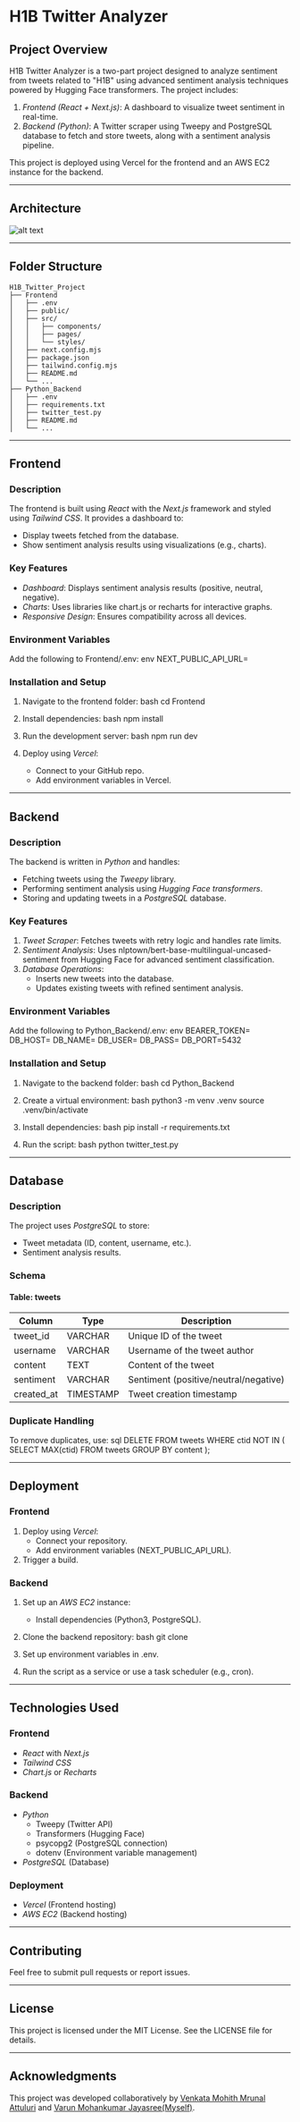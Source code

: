 # H1B Twitter Analyzer

## Project Overview
H1B Twitter Analyzer is a two-part project designed to analyze sentiment from tweets related to "H1B" using advanced sentiment analysis techniques powered by Hugging Face transformers. The project includes:

1. *Frontend (React + Next.js)*: A dashboard to visualize tweet sentiment in real-time.
2. *Backend (Python)*: A Twitter scraper using Tweepy and PostgreSQL database to fetch and store tweets, along with a sentiment analysis pipeline.

This project is deployed using Vercel for the frontend and an AWS EC2 instance for the backend.

---
## Architecture
![alt text](H1B_twitter_Architecture_diagram.png "H1B_twitter_Sentiment Analyzer Architecture_diagram")


---

## Folder Structure

```
H1B_Twitter_Project
├── Frontend
│   ├── .env
│   ├── public/
│   ├── src/
│   │   ├── components/
│   │   ├── pages/
│   │   └── styles/
│   ├── next.config.mjs
│   ├── package.json
│   ├── tailwind.config.mjs
│   ├── README.md
│   └── ...
├── Python_Backend
│   ├── .env
│   ├── requirements.txt
│   ├── twitter_test.py
│   ├── README.md
│   └── ...

```
---

## Frontend

### Description
The frontend is built using *React* with the *Next.js* framework and styled using *Tailwind CSS*. It provides a dashboard to:
- Display tweets fetched from the database.
- Show sentiment analysis results using visualizations (e.g., charts).

### Key Features
- *Dashboard*: Displays sentiment analysis results (positive, neutral, negative).
- *Charts*: Uses libraries like chart.js or recharts for interactive graphs.
- *Responsive Design*: Ensures compatibility across all devices.

### Environment Variables
Add the following to Frontend/.env:
env
NEXT_PUBLIC_API_URL=<API Endpoint for Backend>


### Installation and Setup
1. Navigate to the frontend folder:
   bash
   cd Frontend
   
2. Install dependencies:
   bash
   npm install
   
3. Run the development server:
   bash
   npm run dev
   
4. Deploy using *Vercel*:
   - Connect to your GitHub repo.
   - Add environment variables in Vercel.

---

## Backend

### Description
The backend is written in *Python* and handles:
- Fetching tweets using the *Tweepy* library.
- Performing sentiment analysis using *Hugging Face transformers*.
- Storing and updating tweets in a *PostgreSQL* database.

### Key Features
1. *Tweet Scraper*: Fetches tweets with retry logic and handles rate limits.
2. *Sentiment Analysis*: Uses nlptown/bert-base-multilingual-uncased-sentiment from Hugging Face for advanced sentiment classification.
3. *Database Operations*:
   - Inserts new tweets into the database.
   - Updates existing tweets with refined sentiment analysis.

### Environment Variables
Add the following to Python_Backend/.env:
env
BEARER_TOKEN=<Twitter API Bearer Token>
DB_HOST=<PostgreSQL Host>
DB_NAME=<Database Name>
DB_USER=<Database Username>
DB_PASS=<Database Password>
DB_PORT=5432


### Installation and Setup
1. Navigate to the backend folder:
   bash
   cd Python_Backend
   
2. Create a virtual environment:
   bash
   python3 -m venv .venv
   source .venv/bin/activate
   
3. Install dependencies:
   bash
   pip install -r requirements.txt
   
4. Run the script:
   bash
   python twitter_test.py
   

---

## Database

### Description
The project uses *PostgreSQL* to store:
- Tweet metadata (ID, content, username, etc.).
- Sentiment analysis results.

### Schema
#### Table: tweets
| Column      | Type        | Description                     |
|-------------|-------------|---------------------------------|
| tweet_id  | VARCHAR     | Unique ID of the tweet          |
| username  | VARCHAR     | Username of the tweet author    |
| content   | TEXT        | Content of the tweet            |
| sentiment | VARCHAR     | Sentiment (positive/neutral/negative) |
| created_at| TIMESTAMP   | Tweet creation timestamp        |

### Duplicate Handling
To remove duplicates, use:
sql
DELETE FROM tweets
WHERE ctid NOT IN (
    SELECT MAX(ctid)
    FROM tweets
    GROUP BY content
);


---

## Deployment

### Frontend
1. Deploy using *Vercel*:
   - Connect your repository.
   - Add environment variables (NEXT_PUBLIC_API_URL).
2. Trigger a build.

### Backend
1. Set up an *AWS EC2* instance:
   - Install dependencies (Python3, PostgreSQL).
2. Clone the backend repository:
   bash
   git clone <repo-url>
   
3. Set up environment variables in .env.
4. Run the script as a service or use a task scheduler (e.g., cron).

---

## Technologies Used

### Frontend
- *React* with *Next.js*
- *Tailwind CSS*
- *Chart.js* or *Recharts*

### Backend
- *Python*
  - Tweepy (Twitter API)
  - Transformers (Hugging Face)
  - psycopg2 (PostgreSQL connection)
  - dotenv (Environment variable management)
- *PostgreSQL* (Database)

### Deployment
- *Vercel* (Frontend hosting)
- *AWS EC2* (Backend hosting)

---

## Contributing
Feel free to submit pull requests or report issues.

---

## License
This project is licensed under the MIT License. See the LICENSE file for details.

---

## Acknowledgments
This project was developed collaboratively by [Venkata Mohith Mrunal Attuluri](https://github.com/mohithmrunal) and [Varun Mohankumar Jayasree(Myself)](https://github.com/varunmj). 
